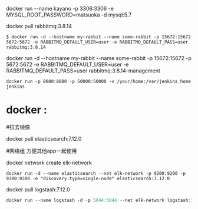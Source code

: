 docker run --name kayano -p 3306:3306 -e MYSQL_ROOT_PASSWORD=matsuoka -d mysql:5.7 





docker pull rabbitmq:3.8.14



```
$ docker run -d --hostname my-rabbit --name some-rabbit -p 15672:15672 5672:5672 -e RABBITMQ_DEFAULT_USER=user -e RABBITMQ_DEFAULT_PASS=user rabbitmq:3.8.14
```

docker run -d --hostname my-rabbit --name some-rabbit -p 15672:15672 -p 5672:5672 -e RABBITMQ_DEFAULT_USER=user -e RABBITMQ_DEFAULT_PASS=user rabbitmq:3.8.14-management





```
docker run -p 8080:8080 -p 50000:50000 -v /your/home:/var/jenkins_home jenkins
```





# docker :

#拉去镜像

 docker pull elasticsearch:7.12.0

#网络组 方便其他app一起使用

 docker network create elk-network

```
docker run -d --name elasticsearch --net elk-network -p 9200:9200 -p 9300:9300 -e "discovery.type=single-node" elasticsearch:7.12.0
```





docker pull logstash:7.12.0



```javascript
docker run --name logstash -d -p 5044:5044 --net elk-network logstash:7.12.0
```